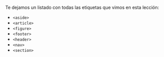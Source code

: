 Te dejamos un listado con todas las etiquetas que vimos en esta lección: 

* `<aside>`
* `<article>`
* `<figure>`
* `<footer>`
* `<header>`
* `<nav>`
* `<section>`